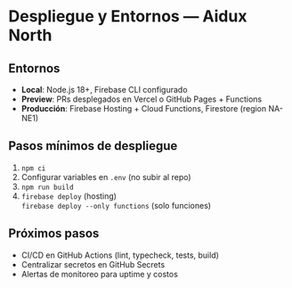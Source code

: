 # Despliegue y Entornos — Aidux North

## Entornos
- **Local**: Node.js 18+, Firebase CLI configurado
- **Preview**: PRs desplegados en Vercel o GitHub Pages + Functions
- **Producción**: Firebase Hosting + Cloud Functions, Firestore (region NA-NE1)

## Pasos mínimos de despliegue
1. `npm ci`
2. Configurar variables en `.env` (no subir al repo)
3. `npm run build`
4. `firebase deploy` (hosting)  
   `firebase deploy --only functions` (solo funciones)

## Próximos pasos
- CI/CD en GitHub Actions (lint, typecheck, tests, build)
- Centralizar secretos en GitHub Secrets
- Alertas de monitoreo para uptime y costos
